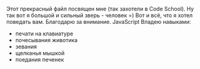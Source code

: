 Этот прекрасный файл посвящен мне (так захотели в Code School).
Ну так вот я большой и сильный зверь - человек =) Вот и всё, что я хотел поведать вам. Благодарю за внимание.
JavaScript
Владею навыками:
* печати на клавиатуре
* почесывания животика
* зевания
* щелканья мышкой
* поедания печенек
